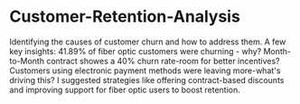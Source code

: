 # Customer-Retention-Analysis
Identifying the causes of customer churn and how to address them.
A few key insights:
41.89% of fiber optic customers were churning - why?
Month-to-Month contract showes a 40% churn rate-room for better incentives?
Customers using electronic payment methods were leaving more-what's driving this?
I suggested strategies like offering contract-based discounts and improving support for fiber optic users to boost retention.
